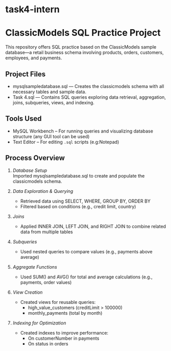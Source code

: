 # task4-intern
# ClassicModels SQL Practice Project

This repository offers SQL practice based on the ClassicModels sample database—a retail business schema involving products, orders, customers, employees, and payments.

## Project Files

- mysqlsampledatabase.sql — Creates the classicmodels schema with all necessary tables and sample data.
- Task 4.sql — Contains SQL queries exploring data retrieval, aggregation, joins, subqueries, views, and indexing.

## Tools Used

- MySQL Workbench – For running queries and visualizing database structure (any GUI tool can be used)
- Text Editor – For editing `.sql` scripts (e.g:Notepad)

## Process Overview

1. *Database Setup*  
   Imported mysqlsampledatabase.sql to create and populate the classicmodels schema.

2. *Data Exploration & Querying*  
   - Retrieved data using SELECT, WHERE, GROUP BY, ORDER BY
   - Filtered based on conditions (e.g., credit limit, country)

3. *Joins*  
   - Applied INNER JOIN, LEFT JOIN, and RIGHT JOIN to combine related data from multiple tables

4. *Subqueries*  
   - Used nested queries to compare values (e.g., payments above average)

5. *Aggregate Functions*  
   - Used SUM() and AVG() for total and average calculations (e.g., payments, order values)

6. *View Creation*  
   - Created views for reusable queries:
     - high_value_customers (creditLimit > 100000)
     - monthly_payments (total by month)

7. *Indexing for Optimization*  
   - Created indexes to improve performance:
     - On customerNumber in payments
     - On status in orders
